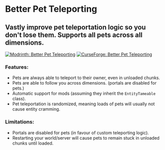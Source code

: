 # Better Pet Teleporting

## Vastly improve pet teleportation logic so you don't lose them. Supports all pets across all dimensions.

[![Modrinth: Better Pet Teleporting](https://img.shields.io/badge/Modrinth-Better_Pet_Teleporting-00ae5d?logo=modrinth)](https://modrinth.com/mod/better-pet-teleporting)
[![CurseForge: Better Pet Teleporting](https://img.shields.io/badge/CurseForge-Better_Pet_Teleporting-f16437?logo=curseforge)](https://www.curseforge.com/minecraft/mc-mods/better-pet-teleporting)

### Features:

* Pets are always able to teleport to their owner, even in unloaded chunks.
* Pets are able to follow you across dimensions. (portals are disabled for pets.)
* Automatic support for mods (assuming they inherit the `EntityTameable` class).
* Pet teleportation is randomized, meaning loads of pets will usually not cause entity cramming.

### Limitations:

* Portals are disabled for pets (in favour of custom teleporting logic).
* Restarting your world/server will cause pets to remain stuck in unloaded chunks until loaded.
